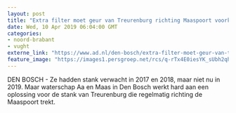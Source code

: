 ```yaml
---
layout: post
title: "Extra filter moet geur van Treurenburg richting Maaspoort voorkomen"
date: Wed, 10 Apr 2019 06:04:00 GMT
categories: 
- noord-brabant 
- vught 
externe_link: "https://www.ad.nl/den-bosch/extra-filter-moet-geur-van-treurenburg-richting-maaspoort-voorkomen~a430b211/"
feature_image: "https://images1.persgroep.net/rcs/q-rTx4E0iesYK_sUbh2qhsXoq_8/diocontent/145192272/_fitwidth/400/?appId=21791a8992982cd8da851550a453bd7f&quality=0.7"
---
```


DEN BOSCH - Ze hadden stank verwacht in 2017 en 2018, maar niet nu in 2019. Maar waterschap Aa en Maas in Den Bosch werkt hard aan een oplossing voor de stank van Treurenburg die regelmatig richting de Maaspoort trekt.

